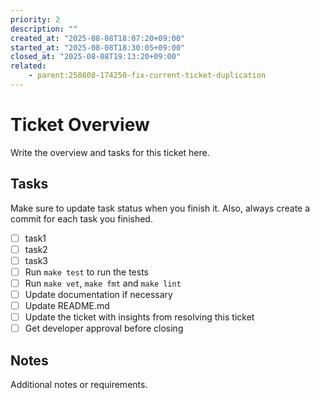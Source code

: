 ```yaml
---
priority: 2
description: ""
created_at: "2025-08-08T18:07:20+09:00"
started_at: "2025-08-08T18:30:05+09:00"
closed_at: "2025-08-08T19:13:20+09:00"
related:
    - parent:250808-174250-fix-current-ticket-duplication
---
```


# Ticket Overview

Write the overview and tasks for this ticket here.

## Tasks
Make sure to update task status when you finish it. Also, always create a commit for each task you finished.

- [ ] task1
- [ ] task2
- [ ] task3
- [ ] Run `make test` to run the tests
- [ ] Run `make vet`, `make fmt` and `make lint`
- [ ] Update documentation if necessary
- [ ] Update README.md
- [ ] Update the ticket with insights from resolving this ticket
- [ ] Get developer approval before closing

## Notes

Additional notes or requirements.